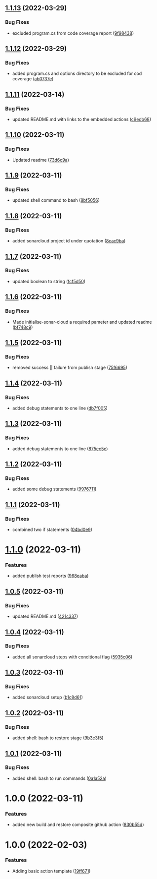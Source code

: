 ## [1.1.13](https://github.com/awazevr/oneconnect-build-and-restore/compare/v1.1.12...v1.1.13) (2022-03-29)


### Bug Fixes

* excluded program.cs from code coverage report ([9f98438](https://github.com/awazevr/oneconnect-build-and-restore/commit/9f98438e7a2a7b80b64243caa333c17d914eeffc))

## [1.1.12](https://github.com/awazevr/oneconnect-build-and-restore/compare/v1.1.11...v1.1.12) (2022-03-29)


### Bug Fixes

* added program.cs and options directory to be excluded for cod coverage ([ab0737e](https://github.com/awazevr/oneconnect-build-and-restore/commit/ab0737e6e11bf5579bb46f6ee4351413bfe3eae3))

## [1.1.11](https://github.com/awazevr/oneconnect-build-and-restore/compare/v1.1.10...v1.1.11) (2022-03-14)


### Bug Fixes

* updated README.md with links to the embedded actions ([c9edb68](https://github.com/awazevr/oneconnect-build-and-restore/commit/c9edb686740549c8f08d83331861fdc5bc8c75f6))

## [1.1.10](https://github.com/awazevr/oneconnect-build-and-restore/compare/v1.1.9...v1.1.10) (2022-03-11)


### Bug Fixes

* Updated readme ([73d6c9a](https://github.com/awazevr/oneconnect-build-and-restore/commit/73d6c9ae83e00cbd2222ed30e85d06281d071b4d))

## [1.1.9](https://github.com/awazevr/oneconnect-build-and-restore/compare/v1.1.8...v1.1.9) (2022-03-11)


### Bug Fixes

* updated shell command to bash ([8bf5056](https://github.com/awazevr/oneconnect-build-and-restore/commit/8bf5056ee3535381f46f0ebc370367396dbf36a6))

## [1.1.8](https://github.com/awazevr/oneconnect-build-and-restore/compare/v1.1.7...v1.1.8) (2022-03-11)


### Bug Fixes

* added sonarcloud project id under quotation ([8cac9ba](https://github.com/awazevr/oneconnect-build-and-restore/commit/8cac9ba0f1f6d154531a72de8d41d4514401645d))

## [1.1.7](https://github.com/awazevr/oneconnect-build-and-restore/compare/v1.1.6...v1.1.7) (2022-03-11)


### Bug Fixes

* updated boolean to string ([fcf5d50](https://github.com/awazevr/oneconnect-build-and-restore/commit/fcf5d509165c2e5999bfdef4b333d5b27026c1dc))

## [1.1.6](https://github.com/awazevr/oneconnect-build-and-restore/compare/v1.1.5...v1.1.6) (2022-03-11)


### Bug Fixes

* Made initialise-sonar-cloud a required pameter and updated readme ([bf748c9](https://github.com/awazevr/oneconnect-build-and-restore/commit/bf748c9f4ea986746ce846fb69d2af1ba6affec3))

## [1.1.5](https://github.com/awazevr/oneconnect-build-and-restore/compare/v1.1.4...v1.1.5) (2022-03-11)


### Bug Fixes

* removed success || failure from publish stage ([75f6695](https://github.com/awazevr/oneconnect-build-and-restore/commit/75f669531758fea63882640e4186888c92086038))

## [1.1.4](https://github.com/awazevr/oneconnect-build-and-restore/compare/v1.1.3...v1.1.4) (2022-03-11)


### Bug Fixes

* added debug statements to one line ([db7f005](https://github.com/awazevr/oneconnect-build-and-restore/commit/db7f00533b8457c4c6f7ea7f2c918cae6c025fa1))

## [1.1.3](https://github.com/awazevr/oneconnect-build-and-restore/compare/v1.1.2...v1.1.3) (2022-03-11)


### Bug Fixes

* added debug statements to one line ([875ec5e](https://github.com/awazevr/oneconnect-build-and-restore/commit/875ec5e1f6b7e530881de925dd762d5c50d3b468))

## [1.1.2](https://github.com/awazevr/oneconnect-build-and-restore/compare/v1.1.1...v1.1.2) (2022-03-11)


### Bug Fixes

* added some debug statements ([9976711](https://github.com/awazevr/oneconnect-build-and-restore/commit/997671177a1de7267d2381516f96ee014e793a59))

## [1.1.1](https://github.com/awazevr/oneconnect-build-and-restore/compare/v1.1.0...v1.1.1) (2022-03-11)


### Bug Fixes

* combined two if statements ([04bd0e9](https://github.com/awazevr/oneconnect-build-and-restore/commit/04bd0e9482854c84578118e7334a0431a0480c86))

# [1.1.0](https://github.com/awazevr/oneconnect-build-and-restore/compare/v1.0.5...v1.1.0) (2022-03-11)


### Features

* added publish test reports ([968eaba](https://github.com/awazevr/oneconnect-build-and-restore/commit/968eaba65dd6702817988361f12341aee6952d43))

## [1.0.5](https://github.com/awazevr/oneconnect-build-and-restore/compare/v1.0.4...v1.0.5) (2022-03-11)


### Bug Fixes

* updated README.md ([421c337](https://github.com/awazevr/oneconnect-build-and-restore/commit/421c337643221f20b0a7cb2b1fd50c759654ed7e))

## [1.0.4](https://github.com/awazevr/oneconnect-build-and-restore/compare/v1.0.3...v1.0.4) (2022-03-11)


### Bug Fixes

* added all sonarcloud steps with conditional flag ([5935c06](https://github.com/awazevr/oneconnect-build-and-restore/commit/5935c06fbda44229644d645305fade0390261192))

## [1.0.3](https://github.com/awazevr/oneconnect-build-and-restore/compare/v1.0.2...v1.0.3) (2022-03-11)


### Bug Fixes

* added sonarcloud setup ([b1c8d61](https://github.com/awazevr/oneconnect-build-and-restore/commit/b1c8d61582fc72420b9f40b977a4940b0dc1fffe))

## [1.0.2](https://github.com/awazevr/oneconnect-build-and-restore/compare/v1.0.1...v1.0.2) (2022-03-11)


### Bug Fixes

* added shell: bash to restore stage ([9b3c3f5](https://github.com/awazevr/oneconnect-build-and-restore/commit/9b3c3f504cf0c828bf282e4985c628fd8f25e9a9))

## [1.0.1](https://github.com/awazevr/oneconnect-build-and-restore/compare/v1.0.0...v1.0.1) (2022-03-11)


### Bug Fixes

* added shell: bash to run commands ([0a1a52a](https://github.com/awazevr/oneconnect-build-and-restore/commit/0a1a52a408f3808f1526c995cff53f38826cc5b7))

# 1.0.0 (2022-03-11)


### Features

* added new build and restore composite github action ([830b55d](https://github.com/awazevr/oneconnect-build-and-restore/commit/830b55d14a6192d606ab3887776de1b7e8a27e2a))

# 1.0.0 (2022-02-03)


### Features

* Adding basic action template ([19ff671](https://github.com/awazevr/basic-action-template/commit/19ff67196f8973a3b1fb181a9909101d013eda86))
